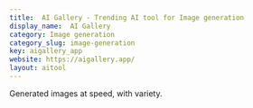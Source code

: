 ```yaml
---
title:  AI Gallery - Trending AI tool for Image generation
display_name:  AI Gallery
category: Image generation
category_slug: image-generation
key: aigallery_app
website: https://aigallery.app/
layout: aitool
---
```


Generated images at speed, with variety.
